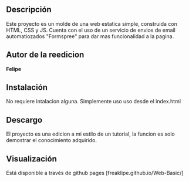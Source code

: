 ## Descripción

Este proyecto es un molde de una web estatica simple, construida con HTML, CSS y JS.
Cuenta con el uso de un servicio de envios de email automatiozados "Formspree" para dar mas funcionalidad a la pagina.

## Autor de la reedicion
**Felipe**

## Instalación
No requiere intalacion alguna. Simplemente uso uso desde el index.html

## Descargo
El proyecto es una edicion a mi estilo de un tutorial, la funcion es solo demostrar el conocimiento adquirido.

## Visualización 
Está disponible a través de github pages
[freaklipe.github.io/Web-Basic/]
